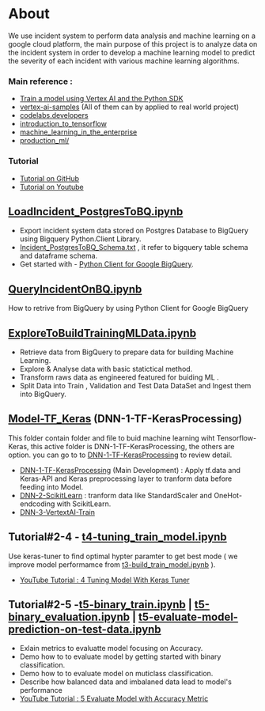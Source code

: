 # About
We use incident system to perform data analysis and machine learning on a google cloud platform, the main purpose of this project is to analyze data on the incident system in order to develop a machine learning model to predict the severity of each incident with various machine learning algorithms.

### Main reference : 
- [Train a model using Vertex AI and the Python SDK](https://cloud.google.com/vertex-ai/docs/tutorials/tabular-bq-prediction)
- [vertex-ai-samples](https://github.com/GoogleCloudPlatform/vertex-ai-samples/tree/main/notebooks/official) (All of them can by applied to real world project)
- [codelabs.developers](https://codelabs.developers.google.com/)
- [introduction_to_tensorflow](https://github.com/GoogleCloudPlatform/training-data-analyst/tree/master/courses/machine_learning/deepdive2/introduction_to_tensorflow)
- [machine_learning_in_the_enterprise](https://github.com/GoogleCloudPlatform/training-data-analyst/tree/master/courses/machine_learning/deepdive2/machine_learning_in_the_enterprise/solutions)
- [production_ml/](https://github.com/GoogleCloudPlatform/training-data-analyst/tree/master/courses/machine_learning/deepdive2/production_ml/solutions)

### Tutorial
- [Tutorial on GitHub](https://github.com/technqvi/MyYoutube-Demo/tree/main/google_data_ai)
- [Tutorial on Youtube](https://www.youtube.com/playlist?list=PLIxgtZc_tZWNWPTeGPR5FGj_glwAOuoS7)



## [LoadIncident_PostgresToBQ.ipynb](https://github.com/technqvi/SMart-AI/blob/main/LoadIncident_PostgresToBQ.ipynb)
- Export incident system data stored on Postgres Database to BigQuery using Bigquery Python.Client Library.
- [Incident_PostgresToBQ_Schema.txt](https://github.com/technqvi/SMart-AI/blob/main/Incident_PostgresToBQ_Schema.txt)  , it refer to bigquery table schema and dataframe schema.
- Get started with - [Python Client for Google BigQuery](https://cloud.google.com/python/docs/reference/bigquery/latest).

## [QueryIncidentOnBQ.ipynb](https://github.com/technqvi/SMart-AI/blob/main/QueryIncidentOnBQ.ipynb)
How to retrive from BigQuery by using Python Client for Google BigQuery


## [ExploreToBuildTrainingMLData.ipynb](https://github.com/technqvi/SMart-AI/blob/main/ExploreToBuildTrainingMLData.ipynb)
- Retrieve data from BigQuery to prepare data for building Machine Learning.
- Explore & Analyse data with basic statictical method.
- Transform raws data as engineered featured for buiding ML .
- Split Data into Train , Validation and Test Data DataSet and  Ingest them into BigQuery.


## [Model-TF_Keras](https://github.com/technqvi/SMart-AI/tree/main/Model-TF_Keras) (DNN-1-TF-KerasProcessing)
This folder contain folder and file to buid machine learning wiht Tensorflow-Keras, this active folder is DNN-1-TF-KerasProcessing, the others are option. you can go to to  [DNN-1-TF-KerasProcessing](https://github.com/technqvi/SMart-AI/tree/main/Model-TF_Keras/DNN-1-TF-KerasProcessing) to review detail.

- [DNN-1-TF-KerasProcessing](https://github.com/technqvi/SMart-AI/tree/main/Model-TF_Keras/DNN-1-TF-KerasProcessing) (Main Development) : Apply tf.data and  Keras-API and Keras preprocessing layer to tranform data before feeding into  Model. 
- [DNN-2-ScikitLearn](https://github.com/technqvi/SMart-AI/tree/main/Model-TF_Keras/DNN-2-ScikitLearn)  : tranform data like StandardScaler and OneHot-endcoding with  ScikitLearn.
- [DNN-3-VertextAI-Train](https://github.com/technqvi/SMart-AI/tree/main/Model-TF_Keras/DNN-3-VertextAI-Train)


## Tutorial#2-4 - [t4-tuning_train_model.ipynb](https://github.com/technqvi/MyYoutube-Demo/blob/main/google_data_ai/t4-tuning_train_model.ipynb )
Use keras-tuner to find optimal hypter paramter to get best mode ( we improve model performamce from [t3-build_train_model.ipynb](https://github.com/technqvi/MyYoutube-Demo/blob/main/google_data_ai/t3-build_train_model.ipynb) ).
- [YouTube Tutorial : 4 Tuning Model With Keras Tuner](https://www.youtube.com/watch?v=uDwrhbMMPxw)


## Tutorial#2-5 -[t5-binary_train.ipynb](https://github.com/technqvi/MyYoutube-Demo/blob/main/google_data_ai/t5-binary_train.ipynb) | [t5-binary_evaluation.ipynb](https://github.com/technqvi/MyYoutube-Demo/blob/main/google_data_ai/t5-binary_evaluation.ipynb) | [t5-evaluate-model-prediction-on-test-data.ipynb](https://github.com/technqvi/MyYoutube-Demo/blob/main/google_data_ai/t5-evaluate-model-prediction-on-test-data.ipynb)
- Exlain metrics to evaluatte model focusing on Accuracy.
- Demo how to to evaluate model by getting started with binary classification.
- Demo how to to evaluate model on muticlass classification.
- Describe how balanced data and imbalaned data lead to model's performance
- [YouTube Tutorial : 5 Evaluate Model with Accuracy Metric](https://www.youtube.com/watch?v=itfTFz4e7tg)